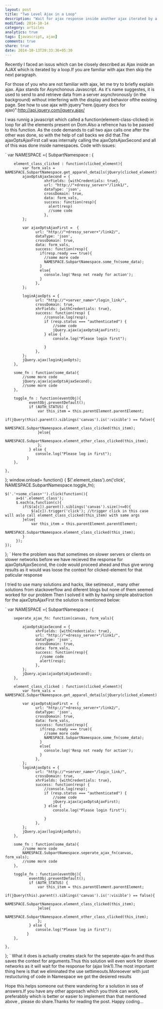 ```yaml
---
layout: post
title: "Two Level Ajax in a Loop"
description: "Wait for ajax response inside another ajax iterated by a loop"
modified: 2014-10-14
category: articles
analytics: true
tags: [javascript, ajax]
comments: true
share: true
date: 2014-10-13T20:33:36+05:30
---
```




Recently I faced an issus which can be closely described as Ajax inside an AJAX which is iterated by a loop.If you are familiar with ajax then skip the next paragraph.

For those of you who are not familiar with ajax, let me try to briefly explain ajax. Ajax stands for Asynchonous Javascript. As it's name suggestes, it is used to send to and retrieve data from a server asynchronously (in the background) without interfering with the display and behavior ofthe existing page. See how to use ajax with jquery"here.(jquery docs for ajax)":http://api.jquery.com/jquery.ajax/

I was runnig a javascript which called a function(element-class-clicked) in loop for all the elements present on Dom.Also a refrence has to be passed to this function. As the code demands to call two ajax calls one after the other was done, so with the help of call backs we did that.The ajaxOptsAjaxFirst call was internally calling the ajaxOptsAjaxSecond and all of this was done inside namespaces. Code with issues:

`
var NAMESPACE ={
	SubpartNamespace : {  

	  	element_class_clicked : function(clicked_element){
            var form_vals = NAMESPACE.SubpartNamespace.get_apparel_details(jQuery(clicked_element).children('.class1'));
	    	ajaxOptsAjaxSecond = {
	                  xhrFields: {withCredentials: true},
	                  url: "http://"+dressy_server+"/link1/",
	                  dataType: 'json',
	                  crossDomain: true,
	                  data: form_vals,
	                  success: function(resp){
	                  	alert(resp)
	                    //some code
	                  },
	        };
		            
	        var ajaxOptsAjaxFirst =  {
	              url: "http://"+dressy_server+"/link2/",
	              dataType: 'json',
	              crossDomain: true,
	              data: form_vals,
	              success: function(resp){
	                if(resp.ready === true){
	                  //some more code
	                  NAMESPACE.SubpartNamespace.some_fn(some_data);
	                } 
	                else{
	                  console.log('Resp not ready for action');
	                }
	              },
	        };

	        loginAjaxOpts = {
                  url: "http://"+server_name+"/login_link/",
                  crossDomain: true,
                  xhrFields: {withCredentials: true},
                  success: function(resp) {
                      //console.log(resp);
                      if (resp.status === "authenticated") {
                          //some code
                          jQuery.ajax(ajaxOptsAjaxFirst);
                      } else {
                          console.log("Please login first");
                          
                      }
                  },
	        };
	        jQuery.ajax(loginAjaxOpts);
	    },
			
		some_fn : function(some_data){
			//some more code
			jQuery.ajax(ajaxOptsAjaxSecond);	
			//some more code
		},

		toggle_fn : function(eventObj){
	           eventObj.preventDefault();
	           if (AUTH_STATUS) {
	               var this_item = this.parentElement.parentElement; 
	               if(jQuery(this).parent().siblings('canvas').is(':visible') == false){
	                 NAMESPACE.SubpartNamespace.element_class_clicked(this_item);
	               }else{
	                 NAMESPACE.SubpartNamespace.element_other_class_clicked(this_item);
	               };
	           } else {
	              console.log("Please log in first");
	          } 
		},
		
	},
};
window.onload= function() {
	$('.element_class').on('click', NAMESPACE.SubpartNamespace.toggle_fn);   

  	$('.'+some_class+'').click(function(){ 
	     a=$('.element_class');
	     $.each(a,function(c){
	        if($(a[c]).parent().siblings('canvas').size()<=0){
	            $(a[c]).trigger('click'); //trigger click in this case will aslo call element_class_clicked(this_item) with same args
	        }else{
	            var this_item = this.parentElement.parentElement;
	            NAMESPACE.SubpartNamespace.element_class_clicked(this_item);
	        }    
	     }); 
    });
};
`
Here the problem was that sometimes on slower servers or clients on slower networks before we have recieved the response 
for ajaxOptsAjaxSecond, the code would proceed ahead and thus give wrong results as it would was loose the context for clicked-element 
for that paticular response

I tried to use many solutions and hacks, like setimeout , many other solutions from stackoverflow and diferent blogs but none of them seemed
worked for our problem Then I solved it with by having simple abstraction for the ajaxOptsAjaxFirst the solution is mentioned below:

`
var NAMESPACE ={
	SubpartNamespace : {  

		seperate_ajax_fn: function(canvas, form_vals){
		  
		    ajaxOptsAjaxSecond = {
		          xhrFields: {withCredentials: true},
		          url: "http://"+dressy_server+"/link1/",
		          dataType: 'json',
		          crossDomain: true,
		          data: form_vals,
		          success: function(resp){
		          	//some code
		          	alert(resp);
		          },
		    };
		    jQuery.ajax(ajaxOptsAjaxSecond);
		},

	  	element_class_clicked : function(clicked_element){
            var form_vals = NAMESPACE.SubpartNamespace.get_apparel_details(jQuery(clicked_element).children('.class1'));
	    	        
	        var ajaxOptsAjaxFirst =  {
	              url: "http://"+dressy_server+"/link2/",
	              dataType: 'json',
	              crossDomain: true,
	              data: form_vals,
	              success: function(resp){
	                if(resp.ready === true){
	                  //some more code
	                  NAMESPACE.SubpartNamespace.some_fn(some_data);
	                } 
	                else{
	                  console.log('Resp not ready for action');
	                }
	              },
	        };
	        loginAjaxOpts = {
                  url: "http://"+server_name+"/login_link/",
                  crossDomain: true,
                  xhrFields: {withCredentials: true},
                  success: function(resp) {
                      //console.log(resp);
                      if (resp.status === "authenticated") {
                          //some code
                          jQuery.ajax(ajaxOptsAjaxFirst);
                      } else {
                          console.log("Please login first");
                          
                      }
                  },
	        };
	        jQuery.ajax(loginAjaxOpts);
	    },
			
		some_fn : function(some_data){
			//some more code
			NAMESPACE.SubpartNamespace.seperate_ajax_fn(canvas, form_vals);
			//some more code
		},

		toggle_fn : function(eventObj){
	           eventObj.preventDefault();
	           if (AUTH_STATUS) {
	               var this_item = this.parentElement.parentElement; 
	               if(jQuery(this).parent().siblings('canvas').is(':visible') == false){
	                 NAMESPACE.SubpartNamespace.element_class_clicked(this_item);
	               }else{
	                 NAMESPACE.SubpartNamespace.element_other_class_clicked(this_item);
	               };
	           } else {
	              console.log("Please log in first");
	          } 
		},
		
	},
};
`
What it does is actually creates stack for the seperate-ajax-fn and thus saves the context for arguments.Thus this solution will
even work for slower networks as it will wait for the response for (ajax link1).The most important thing here is that we eliminated the
use settimeouts.Moreoever with just restucturing of code in Namespace we got the desiered results

Hope this helps someone out there wandering for a solution in sea of answers.If you have any other approach which you think can work,
preferabbly which is better or easier to implement than that mentioned above , please do share.Thanks for reading the post. Happy coding... 
